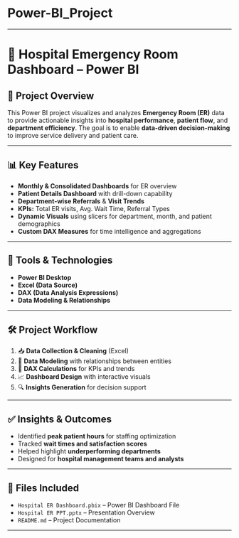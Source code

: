 # Power-BI_Project

---

# 🏥 Hospital Emergency Room Dashboard – Power BI

## 📌 Project Overview  
This Power BI project visualizes and analyzes **Emergency Room (ER)** data to provide actionable insights into **hospital performance**, **patient flow**, and **department efficiency**. The goal is to enable **data-driven decision-making** to improve service delivery and patient care.

---

## 📊 Key Features  
- **Monthly & Consolidated Dashboards** for ER overview  
- **Patient Details Dashboard** with drill-down capability  
- **Department-wise Referrals** & **Visit Trends**  
- **KPIs:** Total ER visits, Avg. Wait Time, Referral Types  
- **Dynamic Visuals** using slicers for department, month, and patient demographics  
- **Custom DAX Measures** for time intelligence and aggregations  

---

## 🧩 Tools & Technologies  
- **Power BI Desktop**  
- **Excel (Data Source)**  
- **DAX (Data Analysis Expressions)**  
- **Data Modeling & Relationships**

---

## 🛠️ Project Workflow  
1. 📥 **Data Collection & Cleaning** (Excel)  
2. 🧱 **Data Modeling** with relationships between entities  
3. 🧮 **DAX Calculations** for KPIs and trends  
4. 📈 **Dashboard Design** with interactive visuals  
5. 🔍 **Insights Generation** for decision support  

---

## ✅ Insights & Outcomes  
- Identified **peak patient hours** for staffing optimization  
- Tracked **wait times and satisfaction scores**  
- Helped highlight **underperforming departments**  
- Designed for **hospital management teams and analysts**  

---

## 📎 Files Included  
- `Hospital ER Dashboard.pbix` – Power BI Dashboard File  
- `Hospital ER PPT.pptx` – Presentation Overview  
- `README.md` – Project Documentation  

---

